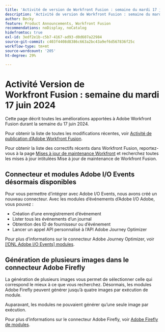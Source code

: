 ```yaml
---
title: 'Activité de version de Workfront Fusion : semaine du mardi 17 juin 2024'
description: 'Activité de version de Workfront Fusion : semaine du mardi 17 juin 2024'
author: Becky
feature: Product Announcements, Workfront Fusion
recommendations: noDisplay, noCatalog
hidefromtoc: true
exl-id: 3edf2e1b-c5b7-4167-ad93-d0d607a22984
source-git-commit: c403f4408d8386c663a2bc43a9ef6d567836f25c
workflow-type: tm+mt
source-wordcount: '205'
ht-degree: 29%

---
```


# Activité Version de Workfront Fusion : semaine du mardi 17 juin 2024

Cette page décrit toutes les améliorations apportées à Adobe Workfront Fusion durant la semaine du 17 juin 2024.

Pour obtenir la liste de toutes les modifications récentes, voir [Activité de publication d’Adobe Workfront Fusion](../../../product-announcements/product-releases/fusion-release-activity/fusion-release-activity.md).

Pour obtenir la liste des correctifs récents dans Workfront Fusion, reportez-vous à la page [Mises à jour de maintenance Workfront](https://experienceleague.adobe.com/docs/workfront-known-issues/releases/current-updates.html?lang=fr) et recherchez toutes les mises à jour intitulées Mise à jour de maintenance de Workfront Fusion.

## Connecteur et modules Adobe I/O Events désormais disponibles

Pour vous permettre d’intégrer avec Adobe I/O Events, nous avons créé un nouveau connecteur. Avec les modules d’événements d’Adobe I/O Adobe, vous pouvez :

* Création d’une enregistrement d’événement
* Lister tous les événements d’un journal
* Obtention des ID de fournisseur ou d’événement
* Lancer un appel API personnalisé à l’API Adobe Journey Optimizer

Pour plus d’informations sur le connecteur Adobe Journey Optimizer, voir [[!DNL Adobe I/O Events] modules](/help/quicksilver/workfront-fusion/apps-and-their-modules/adobe-io-events-modules.md).

## Génération de plusieurs images dans le connecteur Adobe Firefly

La génération de plusieurs images vous permet de sélectionner celle qui correspond le mieux à ce que vous recherchez. Désormais, les modules Adobe Firefly peuvent générer jusqu’à quatre images par exécution de module.

Auparavant, les modules ne pouvaient générer qu’une seule image par exécution.

Pour plus d’informations sur le connecteur Adobe Firefly, voir [Adobe Firefly de modules](/help/quicksilver/workfront-fusion/apps-and-their-modules/adobe-firefly-modules.md).
